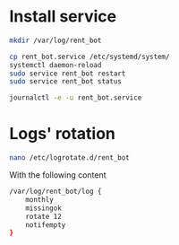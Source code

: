 # Install service
```bash
mkdir /var/log/rent_bot

cp rent_bot.service /etc/systemd/system/
systemctl daemon-reload
sudo service rent_bot restart
sudo service rent_bot status

journalctl -e -u rent_bot.service
```

# Logs' rotation
```bash
nano /etc/logrotate.d/rent_bot
```
With the following content
```bash
/var/log/rent_bot/log {
    monthly
    missingok
    rotate 12
    notifempty
}
```
